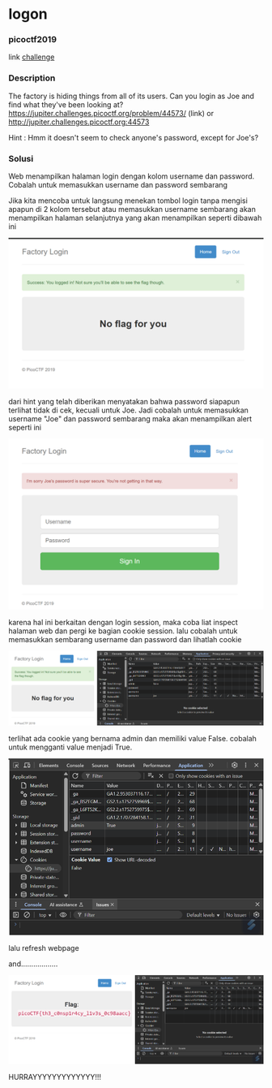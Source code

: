# logon
### picoctf2019

link [challenge](https://play.picoctf.org/practice/challenge/46?category=1&difficulty=1&page=2)

### Description

The factory is hiding things from all of its users. Can you login as Joe and find what they've been looking at? https://jupiter.challenges.picoctf.org/problem/44573/ (link) or http://jupiter.challenges.picoctf.org:44573

Hint : Hmm it doesn't seem to check anyone's password, except for Joe's?

### Solusi

Web menampilkan halaman login dengan kolom username dan password. Cobalah untuk memasukkan username dan password sembarang

Jika kita mencoba untuk langsung menekan tombol login tanpa mengisi apapun di 2 kolom tersebut atau memasukkan username sembarang
akan menampilkan halaman selanjutnya yang akan menampilkan seperti dibawah ini

![webpage](https://github.com/yowsevanz/images/blob/main/sembarang_usn.png)


dari hint yang telah diberikan menyatakan bahwa password siapapun terlihat tidak di cek, kecuali untuk Joe. Jadi cobalah untuk memasukkan username "Joe" dan password sembarang
maka akan menampilkan alert seperti ini

![alert](https://github.com/yowsevanz/images/blob/main/username%3D%22Joe%22.png)

karena hal ini berkaitan dengan login session, maka coba liat inspect halaman web dan pergi ke bagian cookie session. 
lalu cobalah untuk memasukkan sembarang username dan password dan lihatlah cookie

![cookie](https://github.com/yowsevanz/images/blob/main/inspect%20cookie.png)

terlihat ada cookie yang bernama admin dan memiliki value False. cobalah untuk mengganti value menjadi True.

![admin="True"](https://github.com/yowsevanz/images/blob/main/admin%3D%22True%22.png)

lalu refresh webpage


and..................

![gettheFLAG!](https://github.com/yowsevanz/images/blob/main/flag_logon.png)

HURRAYYYYYYYYYYYYY!!!
